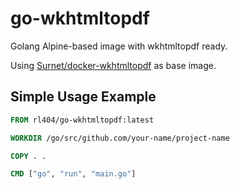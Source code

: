 # go-wkhtmltopdf

Golang Alpine-based image with wkhtmltopdf ready.

Using [Surnet/docker-wkhtmltopdf](https://github.com/Surnet/docker-wkhtmltopdf) as base image.

## Simple Usage Example

```dockerfile
FROM rl404/go-wkhtmltopdf:latest

WORKDIR /go/src/github.com/your-name/project-name

COPY . .

CMD ["go", "run", "main.go"]
```